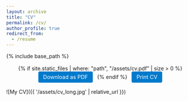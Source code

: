 ```yaml
---
layout: archive
title: "CV"
permalink: /cv/
author_profile: true
redirect_from:
  - /resume
---
```


{% include base_path %}

<style>
  .pdf-container {
    max-width: 1000px;
    margin: 1.5rem auto;
    height: 75vh;
    overflow-y: auto;
    overflow-x: hidden;
    border-radius: 4px;
    box-shadow: 0 4px 12px rgba(0,0,0,0.1);
    border: 1px solid #e0e0e0;
  }
  .pdf-container img {
    display: block;
    width: 100%;
    height: auto;
  }

  
  .cv-buttons {
    text-align: center;
    margin: 1rem 0;
  }
  .cv-buttons a {
    display: inline-block;
    margin: 0 .5rem;
    padding: .4rem .8rem;
    background-color: #007acc;
    color: #fff;
    border-radius: 4px;
    text-decoration: none;
    font-size: 0.9rem;
  }
  .cv-buttons a:hover {
    background-color: #005fa3;
  }
</style>

<div class="cv-buttons">
  {% if site.static_files | where: "path", "/assets/cv.pdf" | size > 0 %}
    <a href="{{ '/assets/cv.pdf' | relative_url }}" download>Download as PDF</a>
  {% endif %}
  <a href="javascript:window.print()">Print CV</a>
</div>

![My CV]({{ '/assets/cv_long.jpg' | relative_url }})

